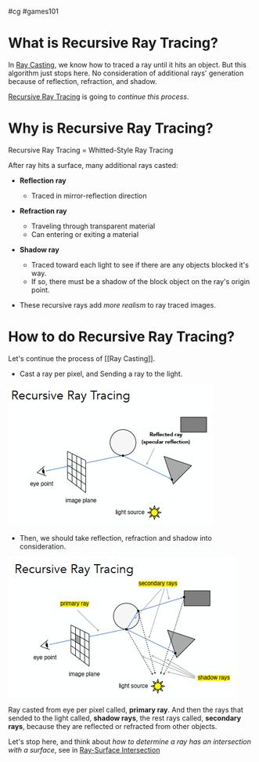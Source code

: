 #cg #games101

# What is Recursive Ray Tracing?

In [Ray Casting](Ray%20Casting.md), we know how to traced a ray until it hits an object. But this algorithm just stops here. No consideration of additional rays' generation because of reflection, refraction, and shadow.

[Recursive Ray Tracing](Recursive%20Ray%20Tracing.md) is going to *continue this process*.

# Why is Recursive Ray Tracing?

Recursive Ray Tracing = Whitted-Style Ray Tracing

After ray hits a surface, many additional rays casted:

- **Reflection ray**
	- Traced in mirror-reflection direction
- **Refraction ray**
	- Traveling through transparent material
	- Can entering or exiting a material
- **Shadow ray**
	- Traced toward each light to see if there are any objects blocked it's way.
	- If so, there must be a shadow of the block object on the ray's origin point.

- These recursive rays add *more realism* to ray traced images.

# How to do Recursive Ray Tracing?

Let's continue the process of [[Ray Casting]].

- Cast a ray per pixel, and Sending a ray to the light.

![RayCasting-Steps](../img/Pasted%20image%2020231129160947.png)

- Then, we should take reflection, refraction and shadow into consideration.

![Recursive Ray Tracing](../img/Pasted%20image%2020231129161120.png)

Ray casted from eye per pixel called, **primary ray**. And then the rays that sended to the light called, **shadow rays**, the rest rays called, **secondary rays**, because they are reflected or refracted from other objects.

Let's stop here, and think about *how to determine a ray has an intersection with a surface*, see in [Ray-Surface Intersection](./Ray-Surface%20Intersection.md)




